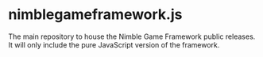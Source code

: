 # nimblegameframework.js
The main repository to house the Nimble Game Framework public releases. It will only include the pure JavaScript version of the framework.
